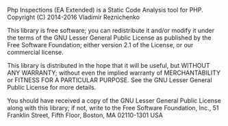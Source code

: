 Php Inspections (EA Extended) is a Static Code Analysis tool for PHP.
Copyright (C) 2014-2016 Vladimir Reznichenko

This library is free software; you can redistribute it and/or
modify it under the terms of the GNU Lesser General Public
License as published by the Free Software Foundation; either
version 2.1 of the License, or our commercial license.

This library is distributed in the hope that it will be useful,
but WITHOUT ANY WARRANTY; without even the implied warranty of
MERCHANTABILITY or FITNESS FOR A PARTICULAR PURPOSE.  See the GNU
Lesser General Public License for more details.

You should have received a copy of the GNU Lesser General Public
License along with this library; if not, write to the Free Software
Foundation, Inc., 51 Franklin Street, Fifth Floor, Boston, MA  02110-1301  USA
